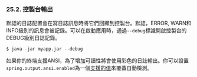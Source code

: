### 25.2. 控製台輸出

默認的日誌配置會在寫日誌訊息時將它們回顯到控製台。默認，ERROR, WARN和INFO級別的訊息會被記錄。可以在啟動應用時，通過`--debug`標識開啟控製台的DEBUG級別日誌記錄。
```shell
$ java -jar myapp.jar --debug
```
如果你的終端支援ANSI，為了增加可讀性將會使用彩色的日誌輸出。你可以設置`spring.output.ansi.enabled`為一個[支援的值](http://docs.spring.io/spring-boot/docs/1.2.2.BUILD-SNAPSHOT/api/org/springframework/boot/ansi/AnsiOutput.Enabled.html)來覆蓋自動檢測。
